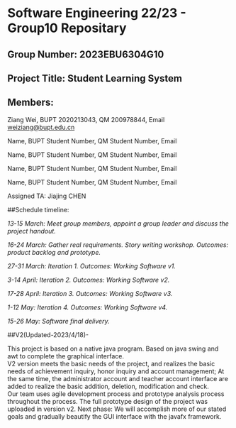# Software Engineering 22/23 - Group10 Repositary

## Group Number: 2023EBU6304G10

## Project Title: Student Learning System

## Members:

Ziang Wei, BUPT 2020213043, QM 200978844, Email weiziang@bupt.edu.cn

Name, BUPT Student Number, QM Student Number, Email

Name, BUPT Student Number, QM Student Number, Email

Name, BUPT Student Number, QM Student Number, Email

Name, BUPT Student Number, QM Student Number, Email

Assigned TA: Jiajing CHEN

##Schedule timeline:

*13-15 March: Meet group members, appoint a group leader and discuss the project handout.*  

*16-24 March: Gather real requirements. Story writing workshop. Outcomes: product backlog and prototype.*  

*27-31 March: Iteration 1. Outcomes: Working Software v1.*  

*3-14 April: Iteration 2. Outcomes: Working Software v2.*  

*17-28 April: Iteration 3. Outcomes: Working Software v3.*  

*1-12 May: Iteration 4. Outcomes: Working Software v4.*  

*15-26 May: Software final delivery.*  


##V2(Updated-2023/4/18)-  

   This project is based on a native java program. Based on java swing and awt to complete the graphical interface.   
   V2 version meets the basic needs of the project, and realizes the basic needs of achievement inquiry, honor inquiry and account management; At the same time, the administrator account and teacher account interface are added to realize the basic addition, deletion, modification and check.  
   Our team uses agile development process and prototype analysis process throughout the process. The full prototype design of the project was uploaded in version v2. 
   Next phase: We will accomplish more of our stated goals and gradually beautify the GUI interface with the javafx framework.
